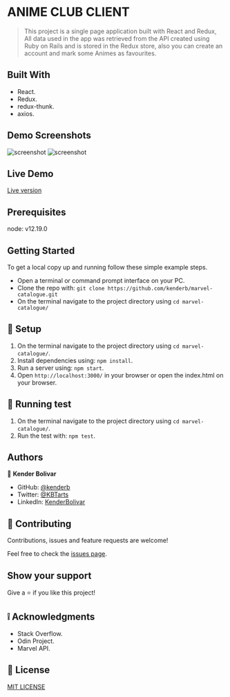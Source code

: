 # ANIME CLUB CLIENT

> This project is a single page application built with React and Redux, All data used in the app was retrieved from the API created using Ruby on Rails and is stored in the Redux store, also you can create an account and mark some Animes as favourites.
## Built With

- React.
- Redux.
- redux-thunk.
- axios.

## Demo Screenshots

![screenshot](Capture_01.JPG)
![screenshot](Capture_02.JPG)

## Live Demo

[Live version](https://gifted-jepsen-c27fe9.netlify.app/)

## Prerequisites

node: v12.19.0
## Getting Started
To get a local copy up and running follow these simple example steps.

- Open a terminal or command prompt interface on your PC.
- Clone the repo with: `git clone https://github.com/kenderb/marvel-catalogue.git`
- On the terminal navigate to the project directory using `cd marvel-catalogue/`

## 📝 Setup

1. On the terminal navigate to the project directory using `cd marvel-catalogue/`.
2. Install dependencies using: `npm install`.
2. Run a server using: `npm start`.
3. Open `http://localhost:3000/` in your browser or open the index.html on your browser.

## :straight_ruler: Running test

1. On the terminal navigate to the project directory using `cd marvel-catalogue/`.
2. Run the test with: `npm test`.


## Authors

👤 **Kender Bolivar**

- GitHub: [@kenderb](https://github.com/ken)
- Twitter: [@KBTarts](https://twitter.com/KBTarts )
- LinkedIn: [KenderBolivar](https://www.linkedin.com/in/kender-bolivar-1736086b/ )


## 🤝 Contributing

Contributions, issues and feature requests are welcome!

Feel free to check the [issues page](https://github.com/kenderb/marvel-catalogue/issues).

## Show your support

Give a ⭐️ if you like this project!

## :grey_exclamation: Acknowledgments

- Stack Overflow.
- Odin Project.
- Marvel API.

## 📝 License

[MIT LICENSE](LICENSE)